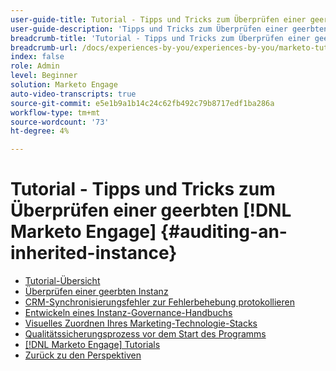 ```yaml
---
user-guide-title: Tutorial - Tipps und Tricks zum Überprüfen einer geerbten Instanz
user-guide-description: 'Tipps und Tricks zum Überprüfen einer geerbten  [!DNL Marketo Engage] '
breadcrumb-title: 'Tutorial - Tipps und Tricks zum Überprüfen einer geerbten  [!DNL Marketo Engage] '
breadcrumb-url: /docs/experiences-by-you/experiences-by-you/marketo-tutorial-inherited-instance/overview.html
index: false
role: Admin
level: Beginner
solution: Marketo Engage
auto-video-transcripts: true
source-git-commit: e5e1b9a1b14c24c62fb492c79b8717edf1ba286a
workflow-type: tm+mt
source-wordcount: '73'
ht-degree: 4%

---
```



# Tutorial - Tipps und Tricks zum Überprüfen einer geerbten [!DNL Marketo Engage] {#auditing-an-inherited-instance}

+ [Tutorial-Übersicht](/help/marketo-tutorial-inherited-instance/overview.md)
+ [Überprüfen einer geerbten Instanz](/help/marketo-tutorial-inherited-instance/audit-an-inherted-instance.md)
+ [CRM-Synchronisierungsfehler zur Fehlerbehebung protokollieren](/help/marketo-tutorial-inherited-instance/log-crm-sync-errors-for-easy-troubleshooting.md)
+ [Entwickeln eines Instanz-Governance-Handbuchs](/help/marketo-tutorial-inherited-instance/develop-an-instance-governance-guide.md)
+ [Visuelles Zuordnen Ihres Marketing-Technologie-Stacks](/help/marketo-tutorial-inherited-instance/create-a-visual-data-flow-diagram.md)
+ [Qualitätssicherungsprozess vor dem Start des Programms](/help/marketo-tutorial-inherited-instance/essential-program-pre-launch-qa.md)
+ [[!DNL Marketo Engage] Tutorials](https://experienceleague.adobe.com/docs/marketo-learn/tutorials/overview.html?lang=de)
+ [Zurück zu den Perspektiven](https://experienceleague.adobe.com/de/perspectives#f-el_product=Marketo%20Engage&amp;aq=((%40el_contenttype%20NOT%20%22Community%7CUser%22)%20AND%20(%40el_contenttype%3D%22perspective%22)))